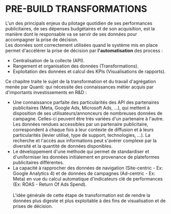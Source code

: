 # PRE-BUILD TRANSFORMATIONS

L'un des principals enjeux du pilotage quotidien de ses performances publicitaires, de ses dépenses budgétaires et de son acquisition, est la manière dont le responsable va se servir de ses données pour accompagner la prise de décision.\
Les données sont correctement utilisées quand le système mis en place permet d'accélérer la prise de décision par **l'automatisation** des process :&#x20;

* Centralisation de la collecte (API).
* Rangement et organisation des données (Transformations).
* Exploitation des données et calcul des KPIs (Visualisations de rapports).

Ce chapitre traite le sujet de la transformation et du travail d'agrégation menée par Quanti: qui nécessite des connaissances métier acquis par d'importants investissements en R\&D :&#x20;

* Une connaissance parfaite des particularités des API des partenaires publicitaires (Meta, Google  Ads, Microsoft Ads, ...), qui mettent à disposition de ses utilisateurs/annonceurs de nombreuses données de campagne. Celles-ci peuvent être très variées d'un partenaire à l'autre. Les données rendues accessibles par un partenaire publicitaire, correspondent à chaque fois à leur contexte de diffusion et à leurs particularités (levier utilisé, type de support, technologies, ...). La recherche et l'accès aux informations peut s'avérer complexe par la diversité et la quantité de données disponibles.&#x20;
* Le développement d'une méthode qui permet de standardiser et d'uniformiser les données initialement en provenance de plateformes publicitaires différentes.
* La capacité à rapprocher des données de navigation (Site-centric - Ex: Google Analytics 4) et de données de campagnes (Ad-centric - Ex: Meta) en vue du calcul automatique d'indicateurs clé de performances (Ex: ROAS - Return Of Ads Spend).\
  &#x20;\
  L'idée générale de cette étape de transformation est de rendre la données plus digeste et plus exploitable à des fins de visualisation et de prises de décision.
